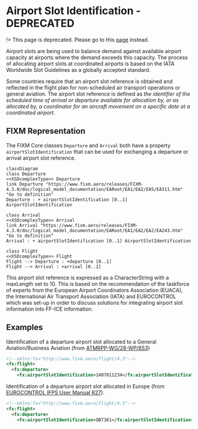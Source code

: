 # Airport Slot Identification - DEPRECATED

!> This page is deprecated. Please go to this [page](general-guidance/fx_overview) instead.

Airport slots are being used to balance demand against available airport capacity at airports where the
demand exceeds this capacity. The process of allocating airport slots at
coordinated airports is based on the IATA Worldwide Slot Guidelines as a globally accepted standard.

Some countries require that an airport slot reference is obtained and reflected in the flight plan 
for non-scheduled air transport operations or general aviation. The airport slot reference is defined as 
*the identifier of the scheduled time of arrival or departure available for allocation by, 
or as allocated by, a coordinator for an aircraft movement on a specific date at a coordinated airport*. 

## FIXM Representation

The FIXM Core classes `Departure` and `Arrival` both have a property `airportSlotIdentification` that can be used for exchanging a departure or arrival airport slot reference. 

```mermaid	
classDiagram	
class Departure
<<XSDcomplexType>> Departure
link Departure "https://www.fixm.aero/releases/FIXM-4.3.0/doc/logical_model_documentation/EARoot/EA1/EA2/EA5/EA311.htm" "Go to definition"
Departure : + airportSlotIdentification [0..1] AirportSlotIdentification	

class Arrival
<<XSDcomplexType>> Arrival
link Arrival "https://www.fixm.aero/releases/FIXM-4.3.0/doc/logical_model_documentation/EARoot/EA1/EA2/EA2/EA243.htm" "Go to definition"
Arrival : + airportSlotIdentification [0..1] AirportSlotIdentification	

class Flight
<<XSDcomplexType>> Flight
Flight --> Departure : +departure [0..1]
Flight --> Arrival : +arrival [0..1]
```

This airport slot reference is expressed as a CharacterString with a maxLength set to 10. This is based on the recommendation of the taskforce of experts from 
the European Airport Coordinators Association (EUACA), the International Air Transport Association (IATA) and EUROCONTROL 
which was set-up in order to discuss solutions for integrating airport slot information into FF-ICE information.

## Examples

Identification of a departure airport slot allocated to a General Aviation/Business Aviation (from [ATMRPP-WG/28-WP/653](https://eurocontrol.sharepoint.com/:b:/r/sites/coll-FIXM/Shared%20Documents/FIXM%20Change%20Requests/ICAO%20ATMRPP%20inputs%20for%20FIXM/WP653%20SLOT%20in%20FF-ICE.pdf?csf=1&web=1&e=JBfNqO))
```xml
<!--xmlns:fx="http://www.fixm.aero/flight/4.3"-->
<fx:flight>
  <fx:departure>
    <fx:airportSlotIdentification>1407011234</fx:airportSlotIdentification>    
```

Identification of a departure airport slot allocated in Europe (from [EUROCONTROL IFPS User Manual R27](https://www.eurocontrol.int/publication/ifps-users-manual)).
```xml
<!--xmlns:fx="http://www.fixm.aero/flight/4.3"-->
<fx:flight>
  <fx:departure>
    <fx:airportSlotIdentification>QB7361</fx:airportSlotIdentification>    
```
